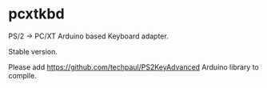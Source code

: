 # pcxtkbd
PS/2 -> PC/XT Arduino based Keyboard adapter.

Stable version.


Please add https://github.com/techpaul/PS2KeyAdvanced Arduino library to compile.
